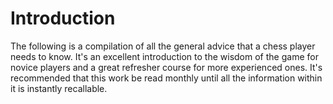 # Introduction

The following is a compilation of all the general advice that a chess player needs to know. It's an excellent introduction to the wisdom of the game for novice players and a great refresher course for more experienced ones. It's recommended that this work be read monthly until all the information within it is instantly recallable.